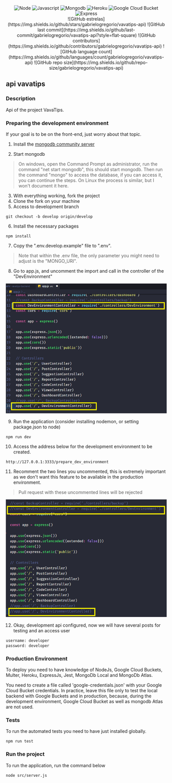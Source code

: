 <div align="center">
  <img height="30" alt="Node" src="https://img.shields.io/badge/Node.js-43853D?style=for-the-badge&logo=node.js&logoColor=white">
  <img height="30" alt="Javascript" src="https://img.shields.io/badge/JavaScript-323330?style=for-the-badge&logo=javascript&logoColor=F7DF1E">
  <img height="30" alt="Mongodb" src="https://img.shields.io/badge/MongoDB-4EA94B?style=for-the-badge&logo=mongodb&logoColor=white">
  <img height="30" alt="Heroku" src="https://img.shields.io/badge/Heroku-430098?style=for-the-badge&logo=heroku&logoColor=white">
  <img height="30" alt="Google Cloud Bucket" src="https://img.shields.io/badge/Google_Cloud-4285F4?style=for-the-badge&logo=google-cloud&logoColor=white">
  <img height="30" alt="Express" src="https://img.shields.io/badge/Express.js-404D59?style=for-the-badge">
</div>

<div align="center">    
![GitHub estrelas](https://img.shields.io/github/stars/gabrielogregorio/vavatips-api)
![GitHub last commit](https://img.shields.io/github/last-commit/gabrielogregorio/vavatips-api?style=flat-square)
![GitHub contributors](https://img.shields.io/github/contributors/gabrielogregorio/vavatips-api)
![GitHub language count](https://img.shields.io/github/languages/count/gabrielogregorio/vavatips-api)
![GitHub repo size](https://img.shields.io/github/repo-size/gabrielogregorio/vavatips-api)
</div>


## api vavatips

### Description
Api of the project VavaTips.

### Preparing the development environment
If your goal is to be on the front-end, just worry about that topic.

1. Install the [mongodb community server](https://www.mongodb.com/try/download/community?tck=docs_server)

2. Start mongodb
> On windows, open the Command Prompt as administrator, run the command "net start mongodb", this should start mongodb. Then run the command "mongo" to access the database, if you can access it, you can continue the steps.
> On Linux the process is similar, but I won't document it here.
3. With everything working, fork the project
4. Clone the fork on your machine
5. Access to development branch
```shell
git checkout -b develop origin/develop
```
6. Install the necessary packages
```shell
npm install
```
7. Copy the ".env.develop.example" file to ".env".
> Note that within the .env file, the only parameter you might need to adjust is the "MONGO_URI".
8. Go to app.js, and uncomment the import and call in the controller of the "DevEnvironment"

![Uncomment the two lines](./docs/img1.png)

9. Run the application (consider installing nodemon, or setting package.json to node)
```shell
npm run dev
```
10. Access the address below for the development environment to be created.
```shell
http://127.0.0.1:3333/prepare_dev_environment
```
11. Recomment the two lines you uncommented, this is extremely important as we don't want this feature to be available in the production environment.
> Pull request with these uncommented lines will be rejected

![comment to the two lines](./docs/img2.png)

12. Okay, development api configured, now we will have several posts for testing and an access user
```text
username: developer
password: developer
```

### Production Environment
To deploy you need to have knowledge of NodeJs, Google Cloud Buckets, Multer, Heroku, ExpressJs, Jest, MongoDb Local and MongoDb Atlas.

You need to create a file called 'google-credentials.json' with your Google Cloud Bucket credentials. In practice, leave this file only to test the local backend with Google Buckets and in production, because, during the development environment, Google Cloud Bucket as well as mongodb Atlas are not used.

### Tests
To run the automated tests you need to have just installed globally.

```shell
npm run test
```

### Run the project
To run the application, run the command below
```shell
node src/server.js
```
